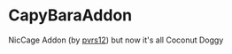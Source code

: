 # CapyBaraAddon
NicCage Addon (by [pvrs12](https://github.com/pvrs12)) but now it's all Coconut Doggy
